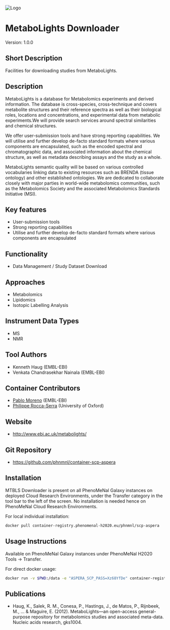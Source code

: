 ![Logo](logo.png)

# MetaboLights Downloader
Version: 1.0.0

## Short Description

Facilities for downloading studies from MetaboLights.

## Description

MetaboLights is a database for Metabolomics experiments and derived information.
The database is cross-species, cross-technique and covers metabolite structures and their reference spectra as well as their biological roles, locations and concentrations, and experimental data from metabolic experiments.We will provide search services around spectral similarities and chemical structures.

We offer user-submission tools and have strong reporting capabilities. We will utilise and further develop de-facto standard formats where various components are encapsulated, such as the encoded spectral and chromatographic data, and associated information about the chemical structure, as well as metadata describing assays and the study as a whole.

MetaboLights semantic quality will be based on various controlled vocabularies linking data to existing resources such as BRENDA (tissue ontology) and other established ontologies. We are dedicated to collaborate closely with major parties in world-wide metabolomics communities, such as the Metabolomics Society and the associated Metabolomics Standards Initiative (MSI).

## Key features

- User-submission tools
- Strong reporting capabilities
- Utilise and further develop de-facto standard formats where various components are encapsulated

## Functionality

- Data Management / Study Dataset Download

## Approaches

- Metabolomics
- Lipidomics
- Isotopic Labelling Analysis
  
## Instrument Data Types

- MS
- NMR

## Tool Authors

- Kenneth Haug (EMBL-EBI)
- Venkata Chandrasekhar Nainala (EMBL-EBI)

## Container Contributors

- [Pablo Moreno](https://github.com/pcm32) (EMBL-EBI)
- [Philippe Rocca-Serra](https://github.com/proccaserra) (University of Oxford)

## Website

- http://www.ebi.ac.uk/metabolights/


## Git Repository

- https://github.com/phnmnl/container-scp-aspera

## Installation 

MTBLS Downloader is present on all PhenoMeNal Galaxy instances on deployed Cloud Research Environments, under the Transfer category in the tool bar to the left of the screen. No installation is needed hence on PhenoMeNal Cloud Research Environments.

For local individual installation:

```bash
docker pull container-registry.phenomenal-h2020.eu/phnmnl/scp-aspera
```

## Usage Instructions

Available on PhenoMeNal Galaxy instances under PhenoMeNal H2020 Tools -> Transfer.

For direct docker usage:

```bash
docker run -v $PWD:/data -e "ASPERA_SCP_PASS=Xz68YfDe" container-registry.phenomenal-h2020.eu/phnmnl/scp-aspera -QT -l 1g fasp-ml@fasp.ebi.ac.uk:/studies/public/MTBLS174 /data
```

## Publications

- Haug, K., Salek, R. M., Conesa, P., Hastings, J., de Matos, P., Rijnbeek, M., ... & Maguire, E. (2012). MetaboLights—an open-access general-purpose repository for metabolomics studies and associated meta-data. Nucleic acids research, gks1004.
